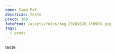 ```yaml
---
nome: Cama Pet
descricao: Teste
preco: 100
fotoProd: /assets/fotos/img_20201026_150905.jpg
tags:
  - prods
---
```

teste